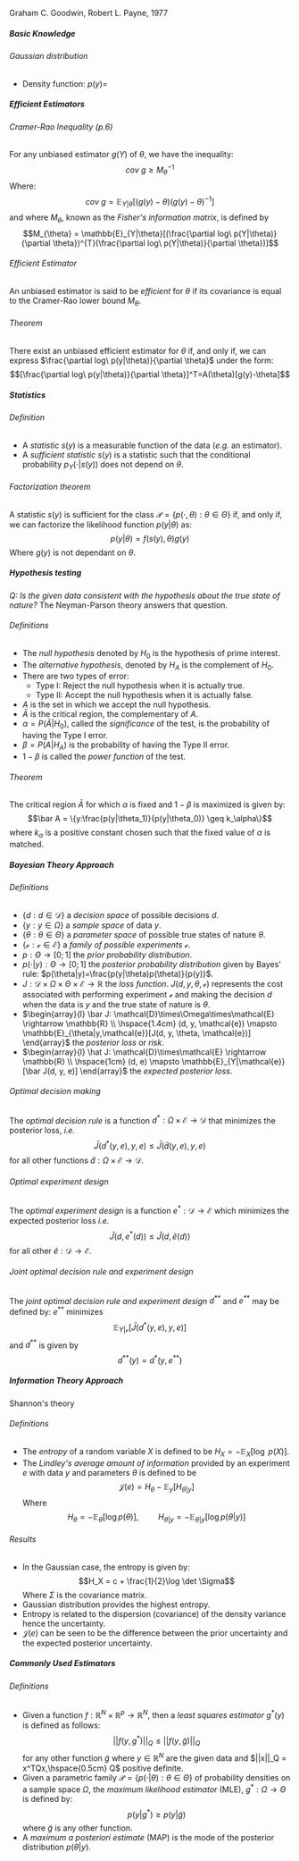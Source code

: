 Graham C. Goodwin, Robert L. Payne, 1977


##### Basic Knowledge
###### Gaussian distribution
* Density function: $p(y)=$
##### Efficient Estimators
###### Cramer-Rao Inequality (p.6)
For any unbiased estimator $g(Y)$ of $\theta$, we have the inequality:
$$cov\ g \geq M_{\theta}^{-1}$$
Where: 
$$cov\ g = \mathbb{E}_{Y|\theta}[(g(y)-\theta)(g(y)-\theta)^{-1}]$$
and where $M_{\theta}$, known as the *Fisher's information matrix*, is defined by
$$M_{\theta} = \mathbb{E}_{Y|\theta}[(\frac{\partial log\ p(Y|\theta)}{\partial \theta})^{T}(\frac{\partial log\ p(Y|\theta)}{\partial \theta})]$$
###### Efficient Estimator
An unbiased estimator is said to be *efficient* for $\theta$ if its covariance is equal to the Cramer-Rao lower bound $M_\theta$.

###### Theorem
There exist an unbiased efficient estimator for $\theta$ if, and only if, we can express $\frac{\partial log\ p(y|\theta)}{\partial \theta}$ under the form: 
$$[\frac{\partial log\ p(y|\theta)}{\partial \theta}]^T=A(\theta)[g(y)-\theta]$$
##### Statistics
###### Definition
* A *statistic* $s(y)$ is a measurable function of the data (*e.g.* an estimator).
* A *sufficient statistic* $s(y)$ is a statistic such that the conditional probability $p_Y(\cdot |s(y))$ does not depend on $\theta$.
###### Factorization theorem
A statistic $s(y)$ is sufficient for the class $\mathcal{P} = \{p(\cdot,\theta): \theta \in \Theta \}$ if, and only if, we can factorize the likelihood function $p(y|\theta)$ as:
$$p(y|\theta)=f(s(y),\theta)g(y)$$
Where $g(y)$ is not dependant on $\theta$.

##### Hypothesis testing
*Q: Is the given data consistent with the hypothesis about the true state of nature?*
The Neyman-Parson theory answers that question.
###### Definitions
* The *null hypothesis* denoted by $H_0$ is the hypothesis of prime interest.
* The *alternative hypothesis*, denoted by $H_A$ is the complement of $H_0$.
* There are two types of error: 
	* Type I: Reject the null hypothesis when it is actually true.
	* Type II: Accept the null hypothesis when it is actually false.
* $A$ is the set in which we accept the null hypothesis.
* $\bar A$ is the critical region, the complementary of $A$.
* $\alpha = P(\bar A|H_0)$, called the *significance* of the test, is the probability of having the Type I error.
* $\beta = P(A | H_A)$ is the probability of having the Type II error.
* $1-\beta$ is called the *power function* of the test.
###### Theorem
The critical region $\bar A$ for which $\alpha$ is fixed and $1-\beta$ is maximized is given by:
$$\bar A = \{y:\frac{p(y|\theta_1)}{p(y|\theta_0)} \geq k_\alpha\}$$
where $k_\alpha$ is a positive constant chosen such that the fixed value of $\alpha$ is matched.

##### Bayesian Theory Approach
###### Definitions
* $\{d:d \in \mathcal{D}\}$ a *decision space* of possible decisions $d$.
* $\{y:y \in \Omega\}$ a *sample space* of data $y$.
* $\{\theta: \theta \in \Theta\}$ a *parameter space* of possible true states of nature $\theta$.
* $\{\mathcal{e} : \mathcal{e} \in \mathcal{E}\}$ a *family of possible experiments* $\mathcal{e}$.
* $p: \Theta \rightarrow [0;1]$ the *prior* *probability distribution*.
* $p(\cdot|y): \Theta \rightarrow [0;1]$ the *posterior* *probability distribution* given by Bayes' rule: $p(\theta|y)=\frac{p(y|\theta)p(\theta)}{p(y)}$.
* $J:\mathcal{D}\times\Omega\times\Theta\times\mathcal{E} \rightarrow \mathbb{R}$ the *loss function*. $J(d,y,\theta,\mathcal{e})$ represents the cost associated with performing experiment $\mathcal{e}$ and making the decision $d$ when the data is $y$ and the true state of nature is $\theta$.
* $\begin{array}{l} \bar J: \mathcal{D}\times\Omega\times\mathcal{E} \rightarrow \mathbb{R} \\ \hspace{1.4cm} (d, y, \mathcal{e}) \mapsto \mathbb{E}_{\theta|y,\mathcal{e}}[J(d, y, \theta, \mathcal{e})] \end{array}$ the *posterior loss* or *risk*.
* $\begin{array}{l} \hat J: \mathcal{D}\times\mathcal{E} \rightarrow \mathbb{R} \\ \hspace{1cm} (d, e) \mapsto \mathbb{E}_{Y|\mathcal{e}}[\bar J(d, y, e)] \end{array}$ the *expected posterior loss*.

###### Optimal decision making
The *optimal decision rule* is a function $d^*: \Omega\times\mathcal{E}\rightarrow\mathcal{D}$ that minimizes the posterior loss, *i.e.* $$\bar J(d^*(y,e), y, e)\leq\bar J(\tilde d(y,e), y, e)$$  for all other functions $\tilde d: \Omega\times\mathcal{E}\rightarrow\mathcal{D}$.

###### Optimal experiment design
The *optimal experiment design* is a function $e^*: \mathcal{D}\rightarrow\mathcal{E}$ which minimizes the expected posterior loss *i.e.* $$\hat J(d, e^*(d))\leq \hat J(d, \tilde e(d))$$ for all other $\tilde e : \mathcal{D}\rightarrow\mathcal{E}$.
###### Joint optimal decision rule and experiment design
The *joint optimal decision rule and experiment design* $d^{**}$ and $e^{**}$ may be defined by: $e^{**}$ minimizes $$\mathbb{E}_{Y|\mathcal{e}}[\bar J(d^*(y,e), y, e)]$$and $d^{**}$ is given by $$d^{**}(y) = d^*(y,e^{**})$$
##### Information Theory Approach
Shannon's theory
###### Definitions
- The *entropy* of a random variable $X$ is defined to be $H_X=-\mathbb{E}_X[\log\ p(X)]$.
- The *Lindley's average amount of information* provided by an experiment $e$ with data $y$ and parameters $\theta$ is defined to be $$\mathcal{J}(e)=H_\theta - \mathbb{E}_y[H_{\theta | y}]$$Where $$H_\theta = -\mathbb{E}_\theta[\log p(\theta)],\hspace{1cm}H_{\theta | y} = -\mathbb{E}_{\theta | y}[\log p(\theta|y)]$$
###### Results
* In the Gaussian case, the entropy is given by: $$H_X = c + \frac{1}{2}\log \det \Sigma$$ Where $\Sigma$ is the covariance matrix.
* Gaussian distribution provides the highest entropy.
* Entropy is related to the dispersion (covariance) of the density variance hence the uncertainty.
* $\mathcal{J}(e)$ can be seen to be the difference between the prior uncertainty and the expected posterior uncertainty.

##### Commonly Used Estimators
###### Definitions
* Given a function $f: \mathbb{R}^N\times\mathbb{R}^p\rightarrow\mathbb{R}^N$, then a *least squares estimator* $g^*(y)$ is defined as follows: $$||f(y,g^*)||_Q\leq||f(y,\tilde g)||_Q$$ for any other function $\tilde g$ where $y \in \mathbb{R}^N$ are the given data and $||x||_Q = x^TQx,\hspace{0.5cm} Q$ positive definite.
* Given a parametric family $\mathcal{P}=\{p(\cdot|\theta):\theta \in \Theta\}$ of probability densities on a sample space $\Omega$, the *maximum likelihood estimator* (MLE), $g^*: \Omega \rightarrow \Theta$ is defined by: $$p(y|g^*)\geq p(y|\tilde g)$$ where $\tilde g$ is any other function.
* A *maximum a posteriori estimate* (MAP) is the mode of the posterior distribution $p(\theta|y)$.
  